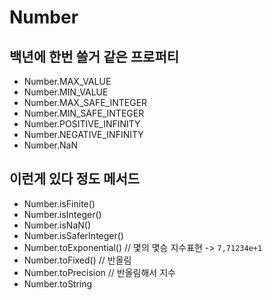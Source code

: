 # Number

## 백년에 한번 쓸거 같은 프로퍼티

- Number.MAX_VALUE
- Number.MIN_VALUE
- Number.MAX_SAFE_INTEGER
- Number.MIN_SAFE_INTEGER
- Number.POSITIVE_INFINITY
- Number.NEGATIVE_INFINITY
- Number.NaN

## 이런게 있다 정도 메서드

- Number.isFinite()
- Number.isInteger()
- Number.isNaN()
- Number.isSaferInteger()
- Number.toExponential() // 몇의 몇승 지수표현 -> `7,71234e+1`
- Number.toFixed() // 반올림
- Number.toPrecision // 반올림해서 지수
- Number.toString